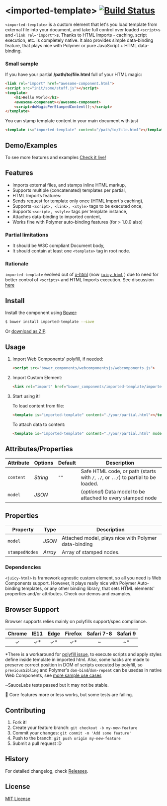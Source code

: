 &lt;imported-template&gt; [![Build Status](https://travis-ci.org/Juicy/imported-template.svg?branch=gh-pages)](https://travis-ci.org/Juicy/imported-template)
==============

`<imported-template>` is a custom element that let's you load template from external file into your document, and take full control over loaded `<script>`s and `<link rel="import">`s. Thanks to HTML Imports - caching, script execution, etc. is completely native.
It also provides simple data-binding feature, that plays nice with Polymer or pure JavaScript + HTML data-binding.

### Small sample

If you have your partial **/path/to/file.html** full of your HTML magic:
```html
<link rel="import" href="awesome-component.html">
<script src="init/some/stuff.js"></script>
<template>
	<h1>Hello World</h1>
	<awesome-component></awesome-component>
	<script>doMagicPerStampedContent();</script>
</template>
```
You can stamp template content in your main document with just
```html
<template is="imported-template" content="/path/to/file.html"></template>
```

## Demo/Examples

To see more features and examples
[Check it live!](http://juicy.github.io/imported-template/examples/index.html)

## Features

 - Imports external files, and stamps inline HTML markup,
 - Supports multiple (concatenated) templates per partial,
 - HTML Imports features:
  - Sends request for template only once (HTML Import's caching),
  - Supports `<script>, <link>, <style>` tags to be executed once,
  - Supports `<script>, <style>` tags per template instance,
 - Attaches data-binding to imported content,
 - Works fine with Polymer auto-binding features (for > 1.0.0 also)


### Partial limitations

 - It should be W3C compliant Document body,
 - It should contain at least one `<template>` tag in root node.

### Rationale

`imported-template` evolved out of [x-html](https://github.com/PuppetJs/x-html) (now [`juicy-html`](https://github.com/Juicy/juicy-html) ) due to need for better control of `<scripts>` and HTML Imports execution. See discussion [here](https://github.com/Juicy/juicy-html/issues/8)


## Install

Install the component using [Bower](http://bower.io/):

```sh
$ bower install imported-template --save
```

Or [download as ZIP](https://github.com/Juicy/imported-template/archive/gh-pages.zip).

## Usage

1. Import Web Components' polyfill, if needed:

    ```html
    <script src="bower_components/webcomponentsjs/webcomponents.js">
    ```

2. Import Custom Element:

    ```html
    <link rel="import" href="bower_components/imported-template/imported-template.html">
    ```

3. Start using it!

	To load content from file:
    ```html
    <template is="imported-template" content="./your/partial.html"></template>
    ```
	To attach data to content:
    ```html
    <template is="imported-template" content="./your/partial.html" model='{"json":"data"}'></template>
	```

## Attributes/Properties

Attribute | Options      | Default  | Description
---       | ---          | ---      | ---
`content` | *String*	 | `""`		| Safe HTML code, or path (starts with `/`, `./`, or `../`) to partial to be loaded.
`model`   | *JSON*		 | 			| (_optional_) Data model to be attached to every stamped node

## Properties

Property       | Type      | Description
---            | ---       | ---
`model`        | *JSON*	   | Attached model, plays nice with Polymer data-binding
`stampedNodes` | *Array*   | Array of stamped nodes.

### Dependencies

`<juicy-html>` is framework agnostic custom element, so all you need is Web Components support. However, it plays really nice with Polymer Auto-binding templates, or any other binding library, that sets HTML elements' properties and/or attributes. Check our demos and examples.

## Browser Support

Browser supports relies mainly on polyfills support/spec compliance.

| Chrome | IE11 | Edge | Firefox  | Safari 7-8 | Safari 9 |
|:------:|:----:|:----:|:--------:|:----------:|:---------:|
|  ✓     | ✓*   | ✓*   | ✓*       | ~          | ~* |

*There is a workaround for [polyfill issue](https://github.com/webcomponents/webcomponentsjs/issues/470), to execute scripts and apply styles define inside template in imported html. Also, some hacks are made to preserve correct position in DOM of scripts executed by polyfill, so `previousSibling` and Polymer's `dom-bind`/`dom-repeat` can be usedas in native Web Components, see [more sample use cases](https://github.com/Juicy/imported-template/tree/gh-pages/test/use-cases)

~SauceLabs tests passed but it may not be stable.

 :construction: Core features more or less works, but some tests are failing.

## Contributing

1. Fork it!
2. Create your feature branch: `git checkout -b my-new-feature`
3. Commit your changes: `git commit -m 'Add some feature'`
4. Push to the branch: `git push origin my-new-feature`
5. Submit a pull request :D

## History

For detailed changelog, check [Releases](https://github.com/Juicy/imported-template/releases).

## License

[MIT License](http://opensource.org/licenses/MIT)
